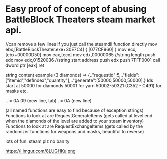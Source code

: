 # Easy proof of concept of abusing BattleBlock Theaters steam market api.

//can remove a few lines if you just call the steamdll function directly
mov ebx,[BattleBlockTheater.exe+30E7C4] { [077CF960] }
mov ecx,[ebx+00000D50]
mov eax,[ecx]
mov edx,00000065 //string length
push edx
mov edx,01520036 //string start address
push edx
push 7FFF0001
call dword ptr [eax]
ret

string content example (3 diamonds) => {.."requestid":5,.."fields":["itemid","defindex","quantity"],.."generate":[50000,50000,50000].} 
Ids start at 
50000 for diamonds
50001 for yarn
50002-50321 (C352 - C491) for masks
etc.

.. = 0A 09 (new line, tab)
. = 0A (new line)

(all named functions are easy to find because of exception strings)
Functions to look at are RequestGenerateItems (gets called at level end when the diamonds of the level are added to your steam inventory)
Functions to look at are RequestExchangeItems (gets called by the randomizer functions for weapons and masks, beautiful to reverse)

lots of fun. steam plz no ban ty

https://i.imgur.com/8LUGHKu.png
